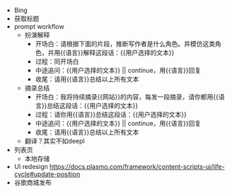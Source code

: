 
- Bing
- 获取标题
- prompt workflow
  - 扮演解释
    - 开场白：请根据下面的片段，推断写作者是什么角色。并模仿这类角色，并用{{语言}}解释这段话：{{用户选择的文本}}
    - 过程：同开场白
    - 中途追问：{{用户选择的文本}} || continue，用{{语言}}回复
    - 收尾：请用{{语言}}总结以上所有文本
  - 摘录总结
    - 开场白：我将持续摘录{{网站}}的内容，每发一段摘录，请你都用{{语言}}总结这段话：{{用户选择的文本}}
    - 过程：请你用{{语言}}总结这段话：{{用户选择的文本}}
    - 中途追问：{{用户选择的文本}} || continue，用{{语言}}回复
    - 收尾：请用{{语言}}总结以上所有文本
  - 翻译？其实不如deepl
- 列表页
    - 本地存储
- UI redesign https://docs.plasmo.com/framework/content-scripts-ui/life-cycle#update-position
- 谷歌商城发布
